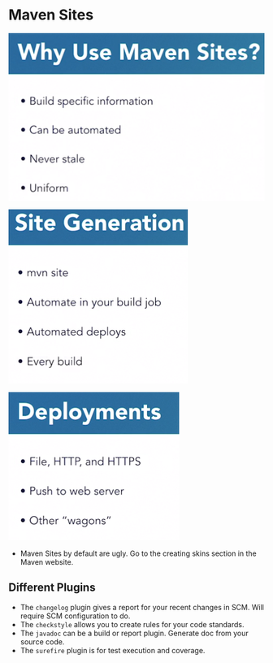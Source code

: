 # Maven Sites

![Why](./why.PNG)


![Gen](./gen.PNG)


![Depl](./dep.PNG)

* Maven Sites by default are ugly. Go to the creating skins section in the Maven website.


## Different Plugins

* The `changelog` plugin gives a report for your recent changes in SCM. Will require SCM configuration to do.
* The `checkstyle` allows you to create rules for your code standards.
* The `javadoc` can be a build or report plugin. Generate doc from your source code.
* The `surefire` plugin is for test execution and coverage.
